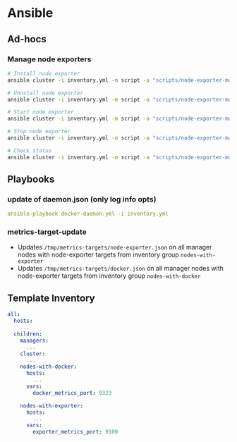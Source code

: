 # Ansible
## Ad-hocs
### Manage node exporters
```sh
# Install node exporter
ansible cluster -i inventory.yml -m script -a "scripts/node-exporter-manager.sh -a install"

# Unnstall node exporter
ansible cluster -i inventory.yml -m script -a "scripts/node-exporter-manager.sh -a uninstall"

# Start node exporter
ansible cluster -i inventory.yml -m script -a "scripts/node-exporter-manager.sh -a start"

# Stop node exporter
ansible cluster -i inventory.yml -m script -a "scripts/node-exporter-manager.sh -a stop"

# Check status
ansible cluster -i inventory.yml -m script -a "scripts/node-exporter-manager.sh -a status"
```
## Playbooks
### update of daemon.json (only log info opts)
```yml
ansible-playbook docker-daemon.yml -i inventory.yml
```
### metrics-target-update
* Updates `/tmp/metrics-targets/node-exporter.json` on all manager nodes with node-exporter targets from inventory group `nodes-with-exporter`
* Updates `/tmp/metrics-targets/docker.json` on all manager nodes with node-exporter targets from inventory group `nodes-with-docker`

## Template Inventory
```yml
all:
  hosts:
    ...
  children:
    managers:
      ...
    cluster:
      ...
    nodes-with-docker:
      hosts:
        ...
      vars:
        docker_metrics_port: 9323

    nodes-with-exporter:
      hosts:
        ...
      vars:
        exporter_metrics_port: 9100
```
